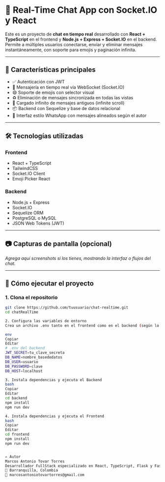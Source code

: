 # 💬 Real-Time Chat App con Socket.IO y React

Este es un proyecto de **chat en tiempo real** desarrollado con **React + TypeScript** en el frontend y **Node.js + Express + Socket.IO** en el backend. Permite a múltiples usuarios conectarse, enviar y eliminar mensajes instantáneamente, con soporte para emojis y paginación infinita.

---

## 🚀 Características principales

- ✅ Autenticación con JWT
- 💬 Mensajería en tiempo real vía WebSocket (Socket.IO)
- 😄 Soporte de emojis con selector visual
- ♻️ Eliminación de mensajes sincronizada en todas las vistas
- 🧠 Cargado infinito de mensajes antiguos (infinite scroll)
- 📦 Backend con Sequelize y base de datos relacional
- 🎨 Interfaz estilo WhatsApp con mensajes alineados según el autor

---

## 🛠️ Tecnologías utilizadas

### Frontend
- React + TypeScript  
- TailwindCSS  
- Socket.IO Client  
- Emoji Picker React  

### Backend
- Node.js + Express  
- Socket.IO  
- Sequelize ORM  
- PostgreSQL o MySQL  
- JSON Web Tokens (JWT)

---

## 📷 Capturas de pantalla (opcional)

_Agrega aquí screenshots si los tienes, mostrando la interfaz o flujos del chat._

---

## 🔧 Cómo ejecutar el proyecto

### 1. Clona el repositorio

```bash
git clone https://github.com/tuusuario/chat-realtime.git
cd chatRealTime

2. Configura las variables de entorno
Crea un archivo .env tanto en el frontend como en el backend (según lo necesites) con al menos las siguientes variables:

env
Copiar
Editar
# .env del backend
JWT_SECRET=tu_clave_secreta
DB_NAME=nombre_basededatos
DB_USER=usuario
DB_PASSWORD=clave
DB_HOST=localhost

3. Instala dependencias y ejecuta el Backend
bash
Copiar
Editar
cd backend
npm install
npm run dev

4. Instala dependencias y ejecuta el Frontend
bash
Copiar
Editar
cd frontend
npm install
npm run dev


✍️ Autor
Marcos Antonio Tovar Torres
Desarrollador FullStack especializado en React, TypeScript, Flask y FastAPI.
📍 Barranquilla, Colombia
📧 marcosantoniotovartorres@gmail.com


